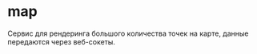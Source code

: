 # map
Сервис для рендеринга большого количества точек на карте, данные передаются через веб-сокеты.
